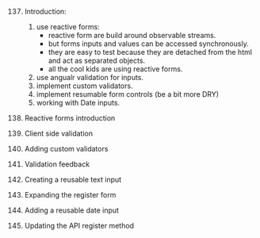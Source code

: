 137. Introduction:
     1. use reactive forms:
         * reactive form are build around observable streams.
         * but forms inputs and values can be accessed synchronously.
         * they are easy to test because they are detached from the html and act as separated objects.
         * all the cool kids are using reactive forms.
     2. use angualr validation for inputs.
     3. implement custom validators.
     4. implement resumable form controls (be a bit more DRY)
     5. working with Date inputs.

138. Reactive forms introduction
139. Client side validation
140. Adding custom validators
141. Validation feedback
142. Creating a reusable text input
143. Expanding the register form
144. Adding a reusable date input
145. Updating the API register method
